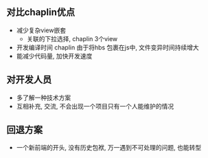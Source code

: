 ## 对比chaplin优点

* 减少复杂view嵌套
  * 关联的下拉选择, chaplin 3个view
* 开发编译时间
  chaplin 由于将hbs 包裹在js中, 文件变异时间持续增大
* 能减少代码量, 加快开发速度

## 对开发人员
* 多了解一种技术方案
* 互相补充, 交流, 不会出现一个项目只有一个人能维护的情况


## 回退方案
* 一个新前端的开头, 没有历史包袱, 万一遇到不可处理的问题, 也能转型
